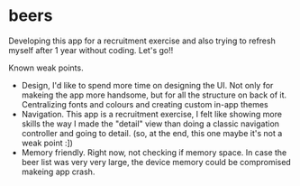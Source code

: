 # beers

Developing this app for a recruitment exercise and also trying to refresh myself after 1 year without coding.
Let's go!!

Known weak points.

 - Design, I'd like to spend more time on designing the UI. Not only for makeing the app more handsome, but for all the structure on back of it. Centralizing fonts and colours and creating custom in-app themes
 - Navigation. This app is a recruitment exercise, I felt like showing more skills the way I made the "detail" view than doing a classic navigation controller and going to detail. (so, at the end, this one maybe it's not a weak point :])
 - Memory friendly. Right now, not checking if memory space. In case the beer list was very very large, the device memory could be compromised makeing app crash. 

